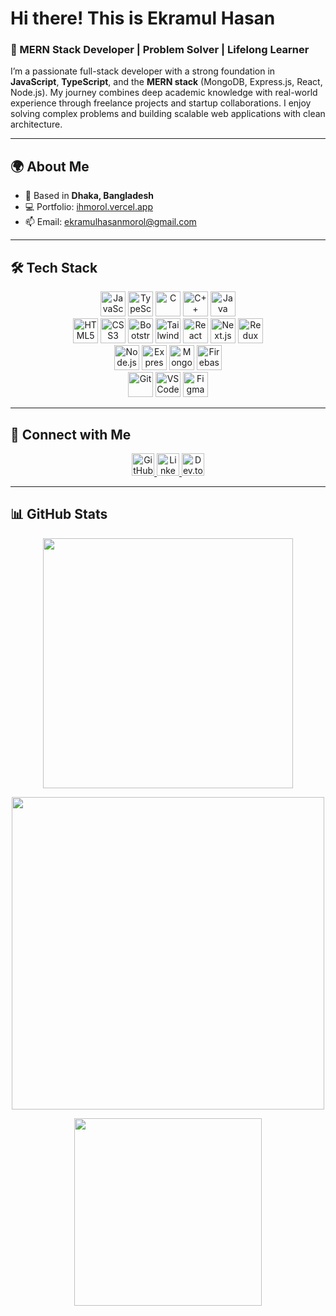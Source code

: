 # Hi there! This is Ekramul Hasan

### 🚀 MERN Stack Developer | Problem Solver | Lifelong Learner

I’m a passionate full-stack developer with a strong foundation in **JavaScript**, **TypeScript**, and the **MERN stack** (MongoDB, Express.js, React, Node.js). My journey combines deep academic knowledge with real-world experience through freelance projects and startup collaborations. I enjoy solving complex problems and building scalable web applications with clean architecture.

---

## 🌍 About Me

-   📍 Based in **Dhaka, Bangladesh**
-   💻 Portfolio: [ihmorol.vercel.app](http://ihmorol.vercel.app)
-   📫 Email: [ekramulhasanmorol@gmail.com](mailto:ekramulhasanmorol@gmail.com)

---

## 🛠️ Tech Stack

<p align="center">
  <a href="#"><img src="https://raw.githubusercontent.com/danielcranney/readme-generator/main/public/icons/skills/javascript-colored.svg" width="40" alt="JavaScript"/></a>
  <a href="#"><img src="https://raw.githubusercontent.com/danielcranney/readme-generator/main/public/icons/skills/typescript-colored.svg" width="40" alt="TypeScript"/></a>
  <a href="#"><img src="https://raw.githubusercontent.com/danielcranney/readme-generator/main/public/icons/skills/c-colored.svg" width="40" alt="C"/></a>
  <a href="#"><img src="https://raw.githubusercontent.com/danielcranney/readme-generator/main/public/icons/skills/cplusplus-colored.svg" width="40" alt="C++"/></a>
  <a href="#"><img src="https://raw.githubusercontent.com/danielcranney/readme-generator/main/public/icons/skills/java-colored.svg" width="40" alt="Java"/></a>
  <br/>
  <a href="#"><img src="https://raw.githubusercontent.com/danielcranney/readme-generator/main/public/icons/skills/html5-colored.svg" width="40" alt="HTML5"/></a>
  <a href="#"><img src="https://raw.githubusercontent.com/danielcranney/readme-generator/main/public/icons/skills/css3-colored.svg" width="40" alt="CSS3"/></a>
  <a href="#"><img src="https://raw.githubusercontent.com/danielcranney/readme-generator/main/public/icons/skills/bootstrap-colored.svg" width="40" alt="Bootstrap"/></a>
  <a href="#"><img src="https://raw.githubusercontent.com/danielcranney/readme-generator/main/public/icons/skills/tailwindcss-colored.svg" width="40" alt="TailwindCSS"/></a>
  <a href="#"><img src="https://raw.githubusercontent.com/danielcranney/readme-generator/main/public/icons/skills/react-colored.svg" width="40" alt="React"/></a>
  <a href="#"><img src="https://raw.githubusercontent.com/danielcranney/readme-generator/main/public/icons/skills/nextjs-colored.svg" width="40" alt="Next.js"/></a>
  <a href="#"><img src="https://raw.githubusercontent.com/danielcranney/readme-generator/main/public/icons/skills/redux-colored.svg" width="40" alt="Redux"/></a>
  <br/>
  <a href="#"><img src="https://raw.githubusercontent.com/danielcranney/readme-generator/main/public/icons/skills/nodejs-colored.svg" width="40" alt="Node.js"/></a>
  <a href="#"><img src="https://raw.githubusercontent.com/danielcranney/readme-generator/main/public/icons/skills/express-colored.svg" width="40" alt="Express.js"/></a>
  <a href="#"><img src="https://raw.githubusercontent.com/danielcranney/readme-generator/main/public/icons/skills/mongodb-colored.svg" width="40" alt="MongoDB"/></a>
  <a href="#"><img src="https://raw.githubusercontent.com/danielcranney/readme-generator/main/public/icons/skills/firebase-colored.svg" width="40" alt="Firebase"/></a>
  <br/>
  <a href="#"><img src="https://raw.githubusercontent.com/danielcranney/readme-generator/main/public/icons/skills/git-colored.svg" width="40" alt="Git"/></a>
  <a href="#"><img src="https://raw.githubusercontent.com/danielcranney/readme-generator/main/public/icons/skills/visualstudiocode.svg" width="40" alt="VS Code"/></a>
  <a href="#"><img src="https://raw.githubusercontent.com/danielcranney/readme-generator/main/public/icons/skills/figma-colored.svg" width="40" alt="Figma"/></a>
</p>

---

## 🔗 Connect with Me

<p align="center">
  <a href="https://github.com/emonmorol" target="_blank">
    <img src="https://raw.githubusercontent.com/danielcranney/readme-generator/main/public/icons/socials/github.svg" width="36" alt="GitHub" />
  </a>
  <a href="https://www.linkedin.com/in/ekramul-hasan" target="_blank">
    <img src="https://raw.githubusercontent.com/danielcranney/readme-generator/main/public/icons/socials/linkedin.svg" width="36" alt="LinkedIn" />
  </a>
  <a href="https://dev.to/ekramul_hasan" target="_blank">
    <img src="https://raw.githubusercontent.com/danielcranney/readme-generator/main/public/icons/socials/devdotto.svg" width="36" alt="Dev.to" />
  </a>
</p>

---

## 📊 GitHub Stats

<p align="center">
  <img src="https://github-readme-stats.vercel.app/api?username=emonmorol&show_icons=true&theme=default&hide_border=true" width="400" />
</p>

<p align="center">
  <img src="https://github-readme-streak-stats.herokuapp.com/?user=emonmorol&theme=default&hide_border=true" width="500" />
</p>

<p align="center">
  <img src="https://github-readme-stats.vercel.app/api/top-langs/?username=emonmorol&layout=compact&hide_border=true" width="300" />
</p>
